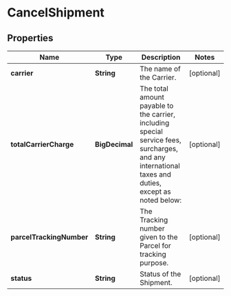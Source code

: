 

# CancelShipment


## Properties

| Name | Type | Description | Notes |
|------------ | ------------- | ------------- | -------------|
|**carrier** | **String** | The name of the Carrier. |  [optional] |
|**totalCarrierCharge** | **BigDecimal** | The total amount payable to the carrier, including special service fees, surcharges, and any international taxes and duties, except as noted below: |  [optional] |
|**parcelTrackingNumber** | **String** | The Tracking number given to the Parcel for tracking purpose. |  [optional] |
|**status** | **String** | Status of the Shipment. |  [optional] |



